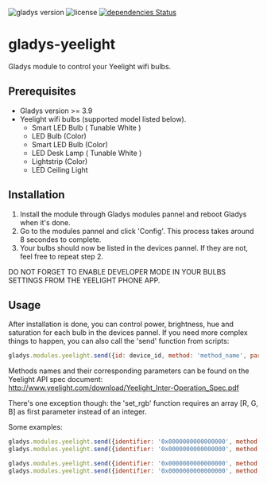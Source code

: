 ![gladys version](https://badgen.net/badge/Gladys/%3E=%203.9/purple)
![license](https://badgen.net/github/license/NicolasD-62/gladys-yeelight)
[![dependencies Status](https://badgen.net/david/dep/NicolasD-62/gladys-yeelight)](https://david-dm.org/NicolasD-62/gladys-yeelight)

# gladys-yeelight
Gladys module to control your Yeelight wifi bulbs.

## Prerequisites

* Gladys version >= 3.9 
* Yeelight wifi bulbs (supported model listed below). 
    * Smart LED Bulb  ( Tunable White ) 
    * LED Bulb (Color) 
    * Smart LED Bulb (Color) 
    * LED Desk Lamp ( Tunable White ) 
    * Lightstrip (Color) 
    * LED Ceiling Light 

## Installation

1. Install the module through Gladys modules pannel and reboot Gladys when it's done. 
2. Go to the modules pannel and click 'Config'. This process takes around 8 secondes to complete. 
3. Your bulbs should now be listed in the devices pannel. If they are not, feel free to repeat step 2. 

DO NOT FORGET TO ENABLE DEVELOPER MODE IN YOUR BULBS SETTINGS FROM THE YEELIGHT PHONE APP. 

## Usage

After installation is done, you can control power, brightness, hue and saturation for each bulb in the devices pannel. 
If you need more complex things to happen, you can also call the 'send' function from scripts: 
```javascript
gladys.modules.yeelight.send({id: device_id, method: 'method_name', params: []});
```
Methods names and their corresponding parameters can be found on the Yeelight API spec document: 
http://www.yeelight.com/download/Yeelight_Inter-Operation_Spec.pdf 

There's one exception though: the 'set_rgb' function requires an array [R, G, B] as first parameter instead of an integer. 

Some examples: 
```javascript
gladys.modules.yeelight.send({identifier: '0x0000000000000000', method: 'toggle'});
gladys.modules.yeelight.send({identifier: '0x0000000000000000', method: 'set_rgb', params: [[32, 0, 255], 'smooth', 1000]});

gladys.modules.yeelight.send({identifier: '0x0000000000000000', method: 'set_power', params: ['on']});
gladys.modules.yeelight.send({identifier: '0x0000000000000000', method: 'set_hsv', params: ['', 47]}); // Keep the current hue and set saturation to 47
```

